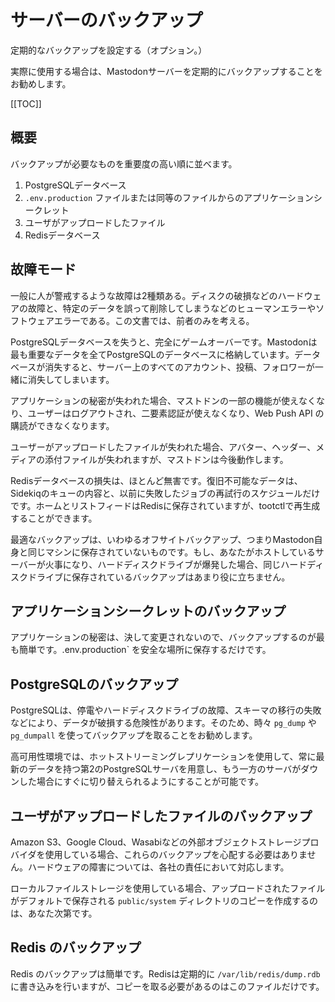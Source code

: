 # サーバーのバックアップ

定期的なバックアップを設定する（オプション。）

実際に使用する場合は、Mastodonサーバーを定期的にバックアップすることをお勧めします。

[[TOC]]

## 概要

バックアップが必要なものを重要度の高い順に並べます。

1. PostgreSQLデータベース
2. `.env.production` ファイルまたは同等のファイルからのアプリケーションシークレット
3. ユーザがアップロードしたファイル
4. Redisデータベース

## 故障モード

一般に人が警戒するような故障は2種類ある。ディスクの破損などのハードウェアの故障と、特定のデータを誤って削除してしまうなどのヒューマンエラーやソフトウェアエラーである。この文書では、前者のみを考える。

PostgreSQLデータベースを失うと、完全にゲームオーバーです。Mastodonは最も重要なデータを全てPostgreSQLのデータベースに格納しています。データベースが消失すると、サーバー上のすべてのアカウント、投稿、フォロワーが一緒に消失してしまいます。

アプリケーションの秘密が失われた場合、マストドンの一部の機能が使えなくなり、ユーザーはログアウトされ、二要素認証が使えなくなり、Web Push API の購読ができなくなります。

ユーザーがアップロードしたファイルが失われた場合、アバター、ヘッダー、メディアの添付ファイルが失われますが、マストドンは今後動作します。

Redisデータベースの損失は、ほとんど無害です。復旧不可能なデータは、Sidekiqのキューの内容と、以前に失敗したジョブの再試行のスケジュールだけです。ホームとリストフィードはRedisに保存されていますが、tootctlで再生成することができます。

最適なバックアップは、いわゆるオフサイトバックアップ、つまりMastodon自身と同じマシンに保存されていないものです。もし、あなたがホストしているサーバーが火事になり、ハードディスクドライブが爆発した場合、同じハードディスクドライブに保存されているバックアップはあまり役に立ちません。

## アプリケーションシークレットのバックアップ

アプリケーションの秘密は、決して変更されないので、バックアップするのが最も簡単です。.env.production` を安全な場所に保存するだけです。

## PostgreSQLのバックアップ

PostgreSQLは、停電やハードディスクドライブの故障、スキーマの移行の失敗などにより、データが破損する危険性があります。そのため、時々 `pg_dump` や `pg_dumpall` を使ってバックアップを取ることをお勧めします。

高可用性環境では、ホットストリーミングレプリケーションを使用して、常に最新のデータを持つ第2のPostgreSQLサーバを用意し、もう一方のサーバがダウンした場合にすぐに切り替えられるようにすることが可能です。

## ユーザがアップロードしたファイルのバックアップ

Amazon S3、Google Cloud、Wasabiなどの外部オブジェクトストレージプロバイダを使用している場合、これらのバックアップを心配する必要はありません。ハードウェアの障害については、各社の責任において対応します。

ローカルファイルストレージを使用している場合、アップロードされたファイルがデフォルトで保存される `public/system` ディレクトリのコピーを作成するのは、あなた次第です。

## Redis のバックアップ

Redis のバックアップは簡単です。Redisは定期的に `/var/lib/redis/dump.rdb` に書き込みを行いますが、コピーを取る必要があるのはこのファイルだけです。
